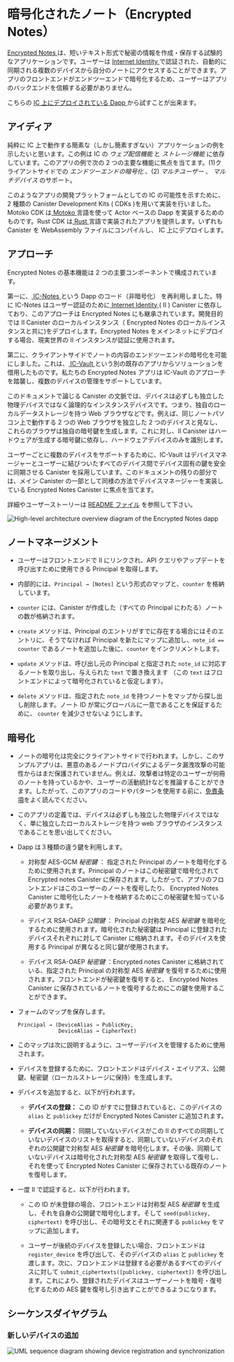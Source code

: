 # 暗号化されたノート（Encrypted Notes）

[ Encrypted Notes ](https://github.com/dfinity/examples/tree/master/motoko/encrypted-notes-dapp)は、短いテキスト形式で秘密の情報を作成・保存する試験的なアプリケーションです。ユーザーは [ Internet Identity ](https://smartcontracts.org/docs/ic-identity-guide/what-is-ic-identity.html)で認証された、自動的に同期される複数のデバイスから自分のノートにアクセスすることができます。アプリのフロントエンドがエンドツーエンドで暗号化するため、ユーザーはアプリのバックエンドを信頼する必要がありません。

こちらの [ IC 上にデプロイされている Dapp ](https://cvhrw-2yaaa-aaaaj-aaiqa-cai.ic0.app/)から試すことが出来ます。

## アイディア

純粋に IC 上で動作する簡素な（しかし簡素すぎない）アプリケーションの例を示したいと思います。この例は IC の _ウェブ配信機能_ と _ストレージ機能_ に依存しています。このアプリの例で次の 2 つの主要な機能に焦点を当てます。(1)クライアントサイドでの _エンドツーエンドの暗号化_ 、(2) _マルチユーザー_ 、 _マルチデバイス_ のサポート。

このようなアプリの開発プラットフォームとしての IC の可能性を示すために、2 種類の Canister Development Kits ( CDKs )を用いて実装を行いました。Motoko CDK は[ Motoko ](https://smartcontracts.org/docs/language-guide/motoko.html) 言語を使って Actor ベースの Dapp を実装するためのものです。Rust CDK は[ Rust ](https://smartcontracts.org/docs/rust-guide/rust-intro.html) 言語で実装されたアプリを提供します。いずれも Canister を WebAssembly ファイルにコンパイルし、 IC 上にデプロイします。

## アプローチ

Encrypted Notes の基本機能は 2 つの主要コンポーネントで構成されています。

第一に、[ IC-Notes ](https://github.com/pattad/ic_notes)という Dapp のコード（非暗号化） を再利用しました。特に IC-Notes はユーザー認証のために[ Internet Identity ](https://smartcontracts.org/docs/ic-identity-guide/auth-how-to.html) ( II ) Canister に依存しており、このアプローチは Encrypted Notes にも継承されています。開発目的では II Canister のローカルインスタンス（ Encrypted Notes のローカルインスタンスと共に)をデプロイします。Encrypted Notes をメインネットにデプロイする場合、現実世界の II インスタンスが認証に使用されます。

第二に、クライアントサイドでノートの内容のエンドツーエンドの暗号化を可能にしました。これは、[ IC-Vault ](https://github.com/timohanke/icvault)という別の既存のアプリからソリューションを借用したものです。私たちの Encrypted Notes アプリは IC-Vault のアプローチを踏襲し、複数のデバイスの管理をサポートしています。

このドキュメントで論じる Canister の文脈では、デバイスは必ずしも独立した物理デバイスではなく論理的なインスタンスデバイスです。つまり、独自のローカルデータストレージを持つ Web ブラウザなどです。例えば、同じノートパソコン上で動作する 2 つの Web ブラウザを独立した 2 つのデバイスと見なし、これらのブラウザは独自の暗号鍵を生成します。これに対し、II Canister はハードウェアが生成する暗号鍵に依存し、ハードウェアデバイスのみを識別します。

ユーザーごとに複数のデバイスをサポートするために、IC-Vault はデバイスマネージャーとユーザーに結びついたすべてのデバイス間でデバイス固有の鍵を安全に同期させる Canister を採用しています。このドキュメントの残りの部分では、メイン Canister の一部として同様の方法でデバイスマネージャーを実装している Encrypted Notes Canister に焦点を当てます。

詳細やユーザーストーリーは [ README ファイル](https://github.com/dfinity/examples/blob/master/motoko/encrypted-notes-dapp/README.md) を参照して下さい。

![High-level architecture overview diagram of the Encrypted Notes dapp](_attachments/encrypted-notes-arch.png)

## ノートマネージメント

- ユーザーはフロントエンドで II にリンクされ、API クエリやアップデートを呼び出すために使用できる Principal を取得します。

- 内部的には、`Principal → [Notes]` という形式のマップと、`counter` を格納しています。

- `counter` には、Canister が作成した（すべての Principal にわたる）ノートの数が格納されます。

- `create` メソッドは、Principal のエントリがすでに存在する場合にはそのエントリに、そうでなければ Principal を新たにマップに追加し、`note_id == counter` であるノートを追加した後に、`counter` をインクリメントします。

- `update` メソッドは、呼び出し元の Principal と指定された `note_id` に対応するノートを取り出し、与えられた `text` で置き換えます （この `text` はフロントエンドによって暗号化されていると仮定します）。

- `delete` メソッドは、指定された `note_id` を持つノートをマップから探し出し削除します。ノート ID が常にグローバルに一意であることを保証するために、 `counter` を減少させないようにします。

## 暗号化

- ノートの暗号化は完全にクライアントサイドで行われます。しかし、このサンプルアプリは、悪意のあるノードプロバイダによるデータ漏洩攻撃の可能性からはまだ保護されていません。例えば、攻撃者は特定のユーザーが何冊のノートを持っているかや、ユーザーの活動統計などを推論することができます。したがって、このアプリのコードやパターンを使用する前に、[免責条項](https://github.com/dfinity/examples/blob/master/motoko/encrypted-notes-dapp/README.md#disclaimer-please-read-carefully)をよく読んでください。

- このアプリの定義では、デバイスは必ずしも独立した物理デバイスではなく、単に独立したローカルストレージを持つ web ブラウザのインスタンスであることを思い出してください。

- Dapp は３種類の違う鍵を利用します。

  - 対称型 AES-GCM _秘密鍵_ ： 指定された Principal のノートを暗号化するために使用されます。Principal のノートはこの秘密鍵で暗号化されて Encrypted notes Canister に保存されます。したがって、アプリのフロントエンドはこのユーザーのノートを復号したり、 Encrypted Notes Canister に暗号化したノートを格納するためにこの秘密鍵を知っている必要があります。

  - デバイス RSA-OAEP _公開鍵_ ： Principal の対称型 AES _秘密鍵_ を暗号化するために使用されます。暗号化された秘密鍵は Principal に登録されたデバイスそれぞれに対して Canister に格納されます。そのデバイスを使用する Principal が異なると同じ鍵が使用されます。

  - デバイス RSA-OAEP _秘密鍵_ ：Encrypted notes Canister に格納されている、指定された Principal の対称型 AES _秘密鍵_ を復号するために使用されます。フロントエンドが秘密鍵を復号すると、 Encrypted Notes Canister に保存されているノートを復号するためにこの鍵を使用することができます。

- フォームのマップを保存します。

      Principal → (DeviceAlias → PublicKey,
                   DeviceAlias → CipherText)

- このマップは次に説明するように、ユーザーデバイスを管理するために使用されます。

- デバイスを登録するために、フロントエンドはデバイス・エイリアス、公開鍵、秘密鍵（ローカルストレージに保持）を生成します。

- デバイスを追加すると、以下が行われます。

  - **デバイスの登録：** この ID がすでに登録されていると、このデバイスの `alias` と `publickey` だけが Encrypted Notes Canister に追加されます。

  - **デバイスの同期：** 同期していないデバイスがこの II のすべての同期していないデバイスのリストを取得すると、同期していないデバイスのそれぞれの公開鍵で対称型 AES _秘密鍵_ を暗号化します。その後、同期していないデバイスは暗号化された対称型 AES _秘密鍵_ を取得して復号し、それを使って Encrypted Notes Canister に保存されている既存のノートを復号します。

- 一度 II で認証すると、以下が行われます。

  - この ID が未登録の場合、フロントエンドは対称型 AES _秘密鍵_ を生成し、それを自身の公開鍵で暗号化します。そして `seed(publickey, ciphertext)` を呼び出し、その暗号文とそれに関連する `publickey` をマップに追加します。

  - ユーザーが後続のデバイスを登録したい場合、フロントエンドは `register_device` を呼び出して、そのデバイスの `alias` と `publickey` を渡します。次に、フロントエンドは登録する必要があるすべてのデバイスに対して `submit_ciphertexts([publickey, ciphertext])` を呼び出します。これにより、登録されたデバイスはユーザーノートを暗号・復号化するための AES 鍵を復号し引き出すことができるようになります。

## シーケンスダイヤグラム

### 新しいデバイスの追加

![UML sequence diagram showing device registration and synchronization](_attachments/encrypted-notes-seq.png)

<!--
# Encrypted Note-taking Dapp

[Encrypted Notes](https://github.com/dfinity/examples/tree/master/motoko/encrypted-notes-dapp) is an experimental dapp for authoring and storing confidential information in the form of short pieces of text. The user can access their notes via any number of automatically synchronized devices authenticated via [Internet Identity](https://smartcontracts.org/docs/ic-identity-guide/what-is-ic-identity.html). Thanks to the end-to-end encryption performed by the dapp’s frontend, the user does not need to trust the dapp’s backend.

You can play around with the [dapp deployed on the IC](https://cvhrw-2yaaa-aaaaj-aaiqa-cai.ic0.app/) and see a quick introduction on [YouTube](https://youtu.be/DZQmtPSxvbs).

## Idea

We wanted to build an example of a simple (but not too simple) dapp running purely on the IC. This example relies upon the *web-serving* and *storage capabilities* of the IC. We focused on the following two key features for our example dapp: (1) client-side, *end-to-end encryption* and (2) *multi-user* and *multi-device* support.

To demonstrate the potential of the IC as a platform for developing such dapps, we implemented this example using two distinct Canister Development Kits (CDKs). The Motoko CDK allows developers to implement actor-based dapps using the [Motoko](https://smartcontracts.org/docs/language-guide/motoko.html) language. The Rust CDK allows implementing dapps in [Rust](https://smartcontracts.org/docs/rust/rust-intro.html). In both cases, canisters are compiled into WebAssembly files that are then deployed onto the IC.

## Approach

The basic functionality of Encrypted Notes consists of two main components.

First, we re-used the code of a (non-encrypted) dapp called [IC-Notes](https://github.com/pattad/ic_notes). In particular IC-Notes relies on the [Internet Identity](https://smartcontracts.org/docs/ic-identity-guide/auth-how-to.html) (II) canister for user authentication, an approach that is also inherited by Encrypted Notes. For development purposes, we deploy a local instance of the II canister (along with a local instance of Encrypted Notes); when deploying Encrypted Notes onto the mainnet, the real-world instance of II is used for authentication.

Second, we enabled client-side, end-to-end encryption for the note contents, borrowing the solution from another existing dapp called [IC-Vault](https://github.com/timohanke/icvault). Our Encrypted Notes dapp follows the approach of IC-Vault to support managing multiple devices.

In the context of the canisters discussed in this document, a device is not necessarily a separate physical device but a logical instance device, e.g., a web browser, with its own local data storage. For example, we consider two web browsers running on the same laptop as two independent devices; these browsers generate their own encryption keys. In contrast, the II canister relies on hardware-generated encryption keys, distinguishing only hardware devices.

To support multiple devices per user, IC-Vault employs a device manager, a canister that securely synchronizes device-specific keys across all the devices that are associated with a user. The remainder of this document focuses on the Encrypted Notes canister that implements a device manager in a similar way but as part of its main canister.

For further details and user stories, please refer to the [README file](https://github.com/dfinity/examples/blob/master/motoko/encrypted-notes-dapp/README.md).

![High-level architecture overview diagram of the Encrypted Notes dapp](_attachments/encrypted-notes-arch.png)

## Note management

-   Users are linked to II in the frontend, getting the user a principal that can be used for calling API queries and updates.

-   Internally, we store the map of the form `Principal → [Notes]` and a `counter`.

-   `counter` stores the number of notes the canister has created (across all principals).

-   Method `create` adds a note to its principal’s entry (if it exists), or adds the principal to the map with the `note_id == counter`, and then increments `counter`.

-   Method `update` pulls a note, for the caller’s Principal and for the provided `note_id` and replaces it with the provided `text` (this `text` is assumed to be encrypted by the frontend).

-   Method `delete` finds the note with the given `note_id` in the map and removes it. To ensure that note IDs are always globally unique, we do not decrease `counter`.

## Cryptography

-   Encryption of notes is entirely client-side. However, our example dapp is still not protected against potentially data-revealing attacks by a possibly malicious node provider. For example, the attacker can infer how many notes a particular user has, user activity statistics, etc. Therefore, please carefully read the [disclaimer](https://github.com/dfinity/examples/blob/master/motoko/encrypted-notes-dapp/README.md#disclaimer-please-read-carefully) before using any of the code or patterns from this dapp.

-   Recall that, in our definition, a device is not necessarily a separate physical device but simply a web browser instance with an independent local storage.

-   The dapp uses three different kinds of keys:

    -   Symmetric AES-GCM *secret key*: used to encrypt the notes of a given principal. The notes of a principal are stored in the Encrypted Notes canister encrypted with this secret key. Thus the frontend of the dapp needs to know this secret key to decrypt notes from this user and to send encrypted notes to be stored in the Encrypted Notes canister.

    -   Device RSA-OAEP *public key*: used to encrypt the symmetric AES *secret key* of the principal. The encrypted secret key is stored in the canister for each device registered to the principal. The same key is used for different principals using that device.

    -   Device RSA-OAEP *private key*: used to decrypt the symmetric AES *secret key* stored in the Encrypted Notes canister for a given principal. Once the frontend decrypts the secret key, it can use this key for decrypting the notes stored in the Encrypted Notes canister.

-   We store a map of the form:

        Principal → (DeviceAlias → PublicKey,
                     DeviceAlias → CipherText)

-   This map is used for managing user devices, as explained next.

-   To register a device, the frontend generates a device alias, a public key, and a private key (held in its local storage).

-   Adding a device:

    -   **Device registration:** If this identity is already known, a new device will remain unsynced at first; at this time, only the `alias` and `publickey` of this device will be added to the Encrypted Notes canister.

    -   **Device synchronization:** Once an unsynced device obtains the list of all unsynced devices for this II, it will encrypt the symmetric AES *secret key* under each unsynced device’s public key. Afterwards, the unsynced device obtains the encrypted symmetric AES *secret key*, decrypts it, and then uses it to decrypt the existing notes stored in the Encrypted Notes canister.

-   Once authenticated with II:

    -   If this identity is not known, then the frontend generates a symmetric AES *secret key* and encrypts it with its own public key. Then the frontend calls `seed(publickey, ciphertext)`, adding that ciphertext and its associated `publickey` to the map.

    -   If a user wants to register a subsequent device, the frontend calls `register_device`, passing in the `alias` and `publickey` of that device. The frontend then calls `submit_ciphertexts([publickey, ciphertext])` for all the devices it needs to register. This allows the registered devices to pull and decrypt the AES key to encrypt and decrypt the user notes.

## Sequence Diagrams

### Adding New Device

![UML sequence diagram showing device registration and synchronization](_attachments/encrypted-notes-seq.png)

-->
